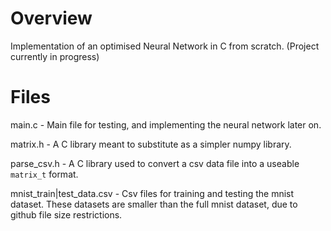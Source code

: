 # Overview
Implementation of an optimised Neural Network in C from scratch. 
(Project currently in progress)

# Files
main.c - Main file for testing, and implementing the neural network later on.

matrix.h - A C library meant to substitute as a simpler numpy library. 

parse_csv.h - A C library used to convert a csv data file into a useable `matrix_t` format.

mnist_train|test_data.csv - Csv files for training and testing the mnist dataset. These datasets are smaller than the full mnist dataset, due to github file size restrictions.
